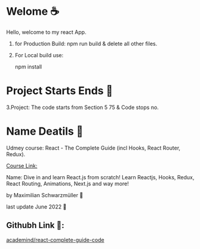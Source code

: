 # Welome :coffee:

Hello, welcome to my react App.

1. for Production Build:
    npm run build & delete all other files.

2. For Local build use:

     npm install

# Project Starts Ends :fork_and_knife:

3.Project:
The code starts from Section 5 75 & Code stops no. 
    

# Name Deatils :fork_and_knife:
Udmey course: React - The Complete Guide (incl Hooks, React Router, Redux).

[Course Link:](udemy.com/course/react-the-complete-guide-incl-redux)

Name: Dive in and learn React.js from scratch! Learn Reactjs, Hooks, Redux, React Routing, Animations, Next.js and way more!

by Maximilian Schwarzmüller :man:
    
last update June 2022 :date: 


## Githubh Link :fork_and_knife::

[academind/react-complete-guide-code](https://github.com/academind/react-complete-guide-code)